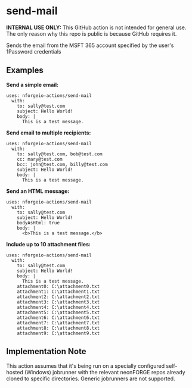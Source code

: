 # send-mail

**INTERNAL USE ONLY:** This GitHub action is not intended for general use.  The only reason why this repo is public is because GitHub requires it.

Sends the email from the MSFT 365 account specified by the user's 1Password credentials

## Examples

**Send a simple email:**
```
uses: nforgeio-actions/send-mail 
  with:
    to: sally@test.com
    subject: Hello World!
    body: |
      This is a test message.
```

**Send email to multiple recipients:**
```
uses: nforgeio-actions/send-mail 
  with:
    to: sally@test.com, bob@test.com
    cc: mary@test.com
    bcc: john@test.com, billy@test.com
    subject: Hello World!
    body: |
      This is a test message.
```

**Send an HTML message:**
```
uses: nforgeio-actions/send-mail 
  with:
    to: sally@test.com
    subject: Hello World!
    bodyAsHtml: true
    body: |
      <b>This is a test message.</b>
```

**Include up to 10 attachment files:**
```
uses: nforgeio-actions/send-mail 
  with:
    to: sally@test.com
    subject: Hello World!
    body: |
      This is a test message.
    attachment0: C:\attachment0.txt
    attachment1: C:\attachment1.txt
    attachment2: C:\attachment2.txt
    attachment3: C:\attachment3.txt
    attachment4: C:\attachment4.txt
    attachment5: C:\attachment5.txt
    attachment6: C:\attachment6.txt
    attachment7: C:\attachment7.txt
    attachment8: C:\attachment8.txt
    attachment9: C:\attachment9.txt
```

## Implementation Note

This action assumes that it's being run on a specially configured self-hosted (Windows) jobrunner with the relevant neonFORGE repos already cloned to specific directories.  Generic jobrunners are not supported.
